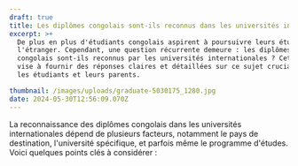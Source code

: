 ```yaml
---
draft: true
title: Les diplômes congolais sont-ils reconnus dans les universités internationales ?
excerpt: >+
  De plus en plus d'étudiants congolais aspirent à poursuivre leurs études à
  l'étranger. Cependant, une question récurrente demeure : les diplômes
  congolais sont-ils reconnus par les universités internationales ? Cet article
  vise à fournir des réponses claires et détaillées sur ce sujet crucial pour
  les étudiants et leurs parents.

thumbnail: /images/uploads/graduate-5030175_1280.jpg
date: 2024-05-30T12:56:09.070Z
---
```

La reconnaissance des diplômes congolais dans les universités internationales dépend de plusieurs facteurs, notamment le pays de destination, l'université spécifique, et parfois même le programme d'études. Voici quelques points clés à considérer :